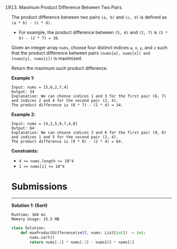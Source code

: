 1913. Maximum Product Difference Between Two Pairs

The product difference between two pairs `(a, b)` and `(c, d)` is defined as `(a * b) - (c * d)`.

* For example, the product difference between `(5, 6)` and `(2, 7)` is `(5 * 6) - (2 * 7) = 16`.

Given an integer array `nums`, choose four distinct indices `w`, `x`, `y`, and `z` such that the product difference between pairs `(nums[w], nums[x]) and (nums[y], nums[z])` is maximized.

Return the maximum such product difference.

 

**Example 1:**
```
Input: nums = [5,6,2,7,4]
Output: 34
Explanation: We can choose indices 1 and 3 for the first pair (6, 7) and indices 2 and 4 for the second pair (2, 4).
The product difference is (6 * 7) - (2 * 4) = 34.
```

**Example 2:**
```
Input: nums = [4,2,5,9,7,4,8]
Output: 64
Explanation: We can choose indices 3 and 6 for the first pair (9, 8) and indices 1 and 5 for the second pair (2, 4).
The product difference is (9 * 8) - (2 * 4) = 64.
```

**Constraints:**

* `4 <= nums.length <= 10^4`
* `1 <= nums[i] <= 10^4`

# Submissions
---
**Solution 1: (Sort)**
```
Runtime: 168 ms
Memory Usage: 15.5 MB
```
```python
class Solution:
    def maxProductDifference(self, nums: List[int]) -> int:
        nums.sort()
        return nums[-1] * nums[-2] - nums[0] * nums[1]
```
